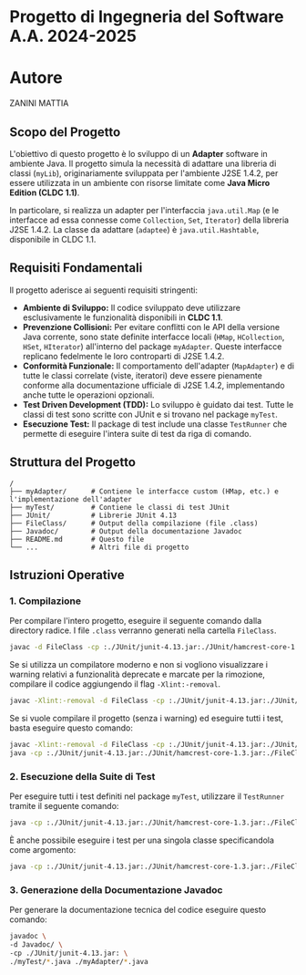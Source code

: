 # Progetto di Ingegneria del Software A.A. 2024-2025

# Autore

ZANINI MATTIA

## Scopo del Progetto

L'obiettivo di questo progetto è lo sviluppo di un **Adapter** software in
ambiente Java. Il progetto simula la necessità di adattare una libreria di
classi (`myLib`), originariamente sviluppata per l'ambiente J2SE 1.4.2, per
essere utilizzata in un ambiente con risorse limitate come **Java Micro Edition
(CLDC 1.1)**.

In particolare, si realizza un adapter per l'interfaccia `java.util.Map` (e le
interfacce ad essa connesse come `Collection`, `Set`, `Iterator`) della libreria
J2SE 1.4.2. La classe da adattare (`adaptee`) è `java.util.Hashtable`,
disponibile in CLDC 1.1.

## Requisiti Fondamentali

Il progetto aderisce ai seguenti requisiti stringenti:

- **Ambiente di Sviluppo:** Il codice sviluppato deve utilizzare esclusivamente
  le funzionalità disponibili in **CLDC 1.1**.
- **Prevenzione Collisioni:** Per evitare conflitti con le API della versione
  Java corrente, sono state definite interfacce locali (`HMap`, `HCollection`,
  `HSet`, `HIterator`) all'interno del package `myAdapter`. Queste interfacce
  replicano fedelmente le loro controparti di J2SE 1.4.2.
- **Conformità Funzionale:** Il comportamento dell'adapter (`MapAdapter`) e di
  tutte le classi correlate (viste, iteratori) deve essere pienamente conforme
  alla documentazione ufficiale di J2SE 1.4.2, implementando anche tutte le
  operazioni opzionali.
- **Test Driven Development (TDD):** Lo sviluppo è guidato dai test. Tutte le
  classi di test sono scritte con JUnit e si trovano nel package `myTest`.
- **Esecuzione Test:** Il package di test include una classe `TestRunner` che
  permette di eseguire l'intera suite di test da riga di comando.

## Struttura del Progetto

```
/
├── myAdapter/      # Contiene le interfacce custom (HMap, etc.) e l'implementazione dell'adapter
├── myTest/         # Contiene le classi di test JUnit
├── JUnit/          # Librerie JUnit 4.13
├── FileClass/      # Output della compilazione (file .class)
├── Javadoc/        # Output della documentazione Javadoc
├── README.md       # Questo file
└── ...             # Altri file di progetto
```

## Istruzioni Operative

### 1. Compilazione

Per compilare l'intero progetto, eseguire il seguente comando dalla directory
radice. I file `.class` verranno generati nella cartella `FileClass`.

```bash
javac -d FileClass -cp :./JUnit/junit-4.13.jar:./JUnit/hamcrest-core-1.3.jar ./myAdapter/*.java myTest/*.java
```

Se si utilizza un compilatore moderno e non si vogliono visualizzare i warning relativi a funzionalità deprecate e marcate per la rimozione, compilare il codice aggiungendo il flag `-Xlint:-removal`.

```bash
javac -Xlint:-removal -d FileClass -cp :./JUnit/junit-4.13.jar:./JUnit/hamcrest-core-1.3.jar ./myAdapter/*.java myTest/*.java
```

Se si vuole compilare il progetto (senza i warning) ed eseguire tutti i test, basta eseguire questo comando:

```bash
javac -Xlint:-removal -d FileClass -cp :./JUnit/junit-4.13.jar:./JUnit/hamcrest-core-1.3.jar ./myAdapter/*.java myTest/*.java && \ 
java -cp :./JUnit/junit-4.13.jar:./JUnit/hamcrest-core-1.3.jar:./FileClass  myTest/TestRunner
```

### 2. Esecuzione della Suite di Test

Per eseguire tutti i test definiti nel package `myTest`, utilizzare il
`TestRunner` tramite il seguente comando:

```bash
java -cp :./JUnit/junit-4.13.jar:./JUnit/hamcrest-core-1.3.jar:./FileClass  myTest/TestRunner
```

È anche possibile eseguire i test per una singola classe specificandola come
argomento:

```bash
java -cp :./JUnit/junit-4.13.jar:./JUnit/hamcrest-core-1.3.jar:./FileClass myTest/TestRunner myTest.TestValueCollection
```


### 3. Generazione della Documentazione Javadoc

Per generare la documentazione tecnica del codice eseguire questo comando:

```bash
javadoc \
-d Javadoc/ \
-cp ./JUnit/junit-4.13.jar: \
./myTest/*.java ./myAdapter/*.java
```